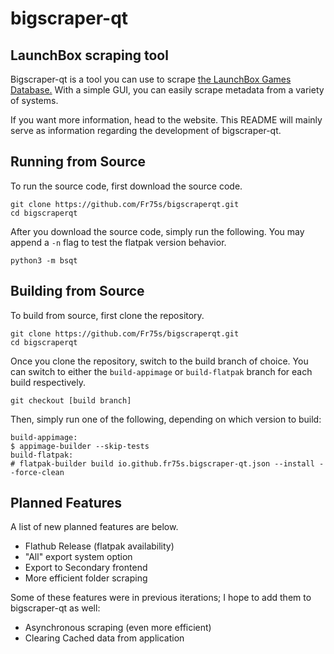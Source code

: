 # bigscraper-qt

## LaunchBox scraping tool

Bigscraper-qt is a tool you can use to scrape [the LaunchBox Games Database.](https://gamesdb.launchbox-app.com/) With a simple GUI, you can easily scrape metadata from a variety of systems.

If you want more information, head to the website. This README will mainly serve as information regarding the development of bigscraper-qt.

## Running from Source

To run the source code, first download the source code.

	git clone https://github.com/Fr75s/bigscraperqt.git
	cd bigscraperqt

After you download the source code, simply run the following. You may append a `-n` flag to test the flatpak version behavior.

	python3 -m bsqt

## Building from Source

To build from source, first clone the repository.

	git clone https://github.com/Fr75s/bigscraperqt.git
	cd bigscraperqt

Once you clone the repository, switch to the build branch of choice. You can switch to either the `build-appimage` or `build-flatpak` branch for each build respectively.

	git checkout [build branch]

Then, simply run one of the following, depending on which version to build:

	build-appimage:
	$ appimage-builder --skip-tests
	build-flatpak:
	# flatpak-builder build io.github.fr75s.bigscraper-qt.json --install --force-clean

## Planned Features

A list of new planned features are below.

- Flathub Release (flatpak availability)
- "All" export system option
- Export to Secondary frontend
- More efficient folder scraping

Some of these features were in previous iterations; I hope to add them to bigscraper-qt as well:

- Asynchronous scraping (even more efficient)
- Clearing Cached data from application
